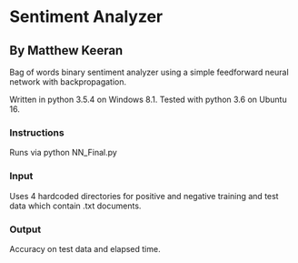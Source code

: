 # Sentiment Analyzer 
## By Matthew Keeran
Bag of words binary sentiment analyzer using a simple feedforward neural network with backpropagation.

Written in python 3.5.4 on Windows 8.1. Tested with python 3.6 on Ubuntu 16.
### Instructions
Runs via python NN_Final.py

### Input 
Uses 4 hardcoded directories for positive and negative training and test data which contain .txt documents.
### Output
Accuracy on test data and elapsed time.